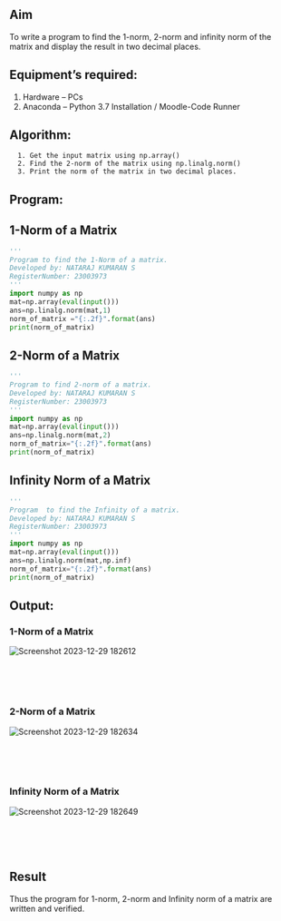 ## Aim
To write a program to find the 1-norm, 2-norm and infinity norm of the matrix and display the result in two decimal places.
## Equipment’s required:
1.	Hardware – PCs
2.	Anaconda – Python 3.7 Installation / Moodle-Code Runner
## Algorithm:
	  1. Get the input matrix using np.array()   
      2. Find the 2-norm of the matrix using np.linalg.norm()
	  3. Print the norm of the matrix in two decimal places.
## Program:
## 1-Norm of a Matrix
~~~python
'''
Program to find the 1-Norm of a matrix.
Developed by: NATARAJ KUMARAN S
RegisterNumber: 23003973
'''
import numpy as np
mat=np.array(eval(input()))
ans=np.linalg.norm(mat,1)
norm_of_matrix ="{:.2f}".format(ans)
print(norm_of_matrix)
~~~


## 2-Norm of a Matrix
~~~python
'''
Program to find 2-norm of a matrix.
Developed by: NATARAJ KUMARAN S
RegisterNumber: 23003973
'''
import numpy as np
mat=np.array(eval(input()))
ans=np.linalg.norm(mat,2)
norm_of_matrix="{:.2f}".format(ans)
print(norm_of_matrix)
~~~
## Infinity Norm of a Matrix
~~~python
'''
Program  to find the Infinity of a matrix.
Developed by: NATARAJ KUMARAN S
RegisterNumber: 23003973
'''
import numpy as np
mat=np.array(eval(input()))
ans=np.linalg.norm(mat,np.inf)
norm_of_matrix="{:.2f}".format(ans)
print(norm_of_matrix)
~~~




## Output:
### 1-Norm of a Matrix
![Screenshot 2023-12-29 182612](https://github.com/nataraj26/Norm-of-a-matrix/assets/147514615/6aa5908f-1413-4dbc-8c10-b3c3c93d273f)

<br>
<br>
<br>

### 2-Norm of a Matrix
![Screenshot 2023-12-29 182634](https://github.com/nataraj26/Norm-of-a-matrix/assets/147514615/7f317389-1572-491a-b61e-bc1839aef928)

<br>
<br>
<br>

### Infinity Norm of a Matrix
![Screenshot 2023-12-29 182649](https://github.com/nataraj26/Norm-of-a-matrix/assets/147514615/e3f2a2e7-73e4-493a-8c8a-8f4f60933d64)


<br>
<br>
<br>

## Result
Thus the program for 1-norm, 2-norm and Infinity norm of a matrix are written and verified.
